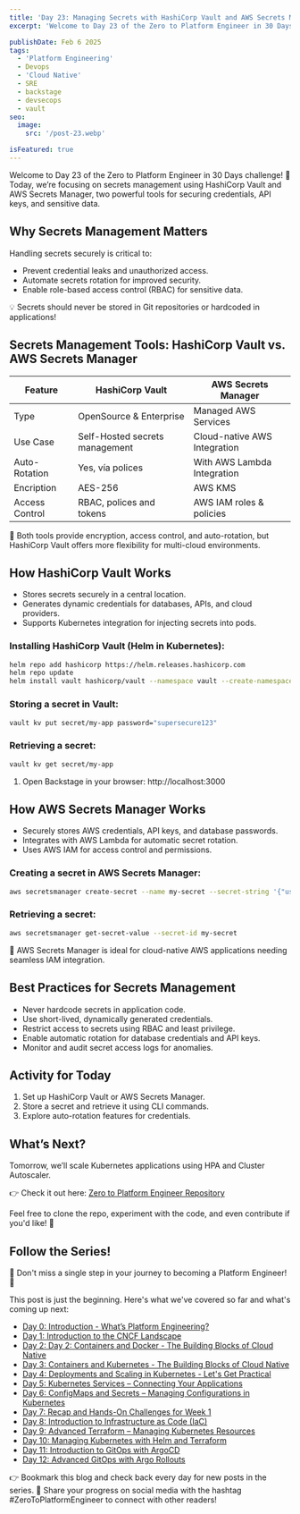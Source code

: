```yaml
---
title: 'Day 23: Managing Secrets with HashiCorp Vault and AWS Secrets Manager'
excerpt: 'Welcome to Day 23 of the Zero to Platform Engineer in 30 Days challenge! 🚀 Today, we’re focusing on secrets management using HashiCorp Vault and AWS Secrets Manager, two powerful tools for securing credentials, API keys, and sensitive data.'

publishDate: Feb 6 2025
tags:
  - 'Platform Engineering'
  - Devops
  - 'Cloud Native'  
  - SRE
  - backstage
  - devsecops
  - vault
seo:
  image:
    src: '/post-23.webp'

isFeatured: true
---
```


Welcome to Day 23 of the Zero to Platform Engineer in 30 Days challenge! 🚀 Today, we’re focusing on secrets management using HashiCorp Vault and AWS Secrets Manager, two powerful tools for securing credentials, API keys, and sensitive data.



## Why Secrets Management Matters

Handling secrets securely is critical to:

* Prevent credential leaks and unauthorized access.
* Automate secrets rotation for improved security.
* Enable role-based access control (RBAC) for sensitive data.

💡 Secrets should never be stored in Git repositories or hardcoded in applications!

## Secrets Management Tools: HashiCorp Vault vs. AWS Secrets Manager

|Feature| HashiCorp Vault  | AWS Secrets Manager |
|--|--|--|
| Type | OpenSource & Enterprise | Managed AWS Services|
| Use Case | Self-Hosted secrets management | Cloud-native AWS Integration |
| Auto-Rotation | Yes, vía polices | With AWS Lambda Integration|
| Encription| AES-256 | AWS KMS |
| Access Control | RBAC, polices and tokens | AWS IAM roles & policies |


📌 Both tools provide encryption, access control, and auto-rotation, but HashiCorp Vault offers more flexibility for multi-cloud environments.

## How HashiCorp Vault Works

* Stores secrets securely in a central location.
* Generates dynamic credentials for databases, APIs, and cloud providers.
* Supports Kubernetes integration for injecting secrets into pods.

### Installing HashiCorp Vault (Helm in Kubernetes):
   
```bash
helm repo add hashicorp https://helm.releases.hashicorp.com
helm repo update
helm install vault hashicorp/vault --namespace vault --create-namespace

```

### Storing a secret in Vault:


```bash
vault kv put secret/my-app password="supersecure123"
```

### Retrieving a secret:

```bash
vault kv get secret/my-app
```

1. Open Backstage in your browser: http://localhost:3000

## How AWS Secrets Manager Works

* Securely stores AWS credentials, API keys, and database passwords.
* Integrates with AWS Lambda for automatic secret rotation.
* Uses AWS IAM for access control and permissions.

###  Creating a secret in AWS Secrets Manager:

```bash
aws secretsmanager create-secret --name my-secret --secret-string '{"username":"admin","password":"supersecure123"}'
```

### Retrieving a secret:

```bash
aws secretsmanager get-secret-value --secret-id my-secret
```

📌 AWS Secrets Manager is ideal for cloud-native AWS applications needing seamless IAM integration.

## Best Practices for Secrets Management


* Never hardcode secrets in application code.
* Use short-lived, dynamically generated credentials.
* Restrict access to secrets using RBAC and least privilege.
* Enable automatic rotation for database credentials and API keys.
* Monitor and audit secret access logs for anomalies.

## Activity for Today


1. Set up HashiCorp Vault or AWS Secrets Manager.
2. Store a secret and retrieve it using CLI commands.
3. Explore auto-rotation features for credentials.

## What’s Next?

Tomorrow, we’ll scale Kubernetes applications using HPA and Cluster Autoscaler.

👉 Check it out here: [Zero to Platform Engineer Repository](https://github.com/parraletz/zero-to-platform-engineer)

Feel free to clone the repo, experiment with the code, and even contribute if you'd like! 🚀


## Follow the Series!

🎉 Don't miss a single step in your journey to becoming a Platform Engineer! 🎉

This post is just the beginning. Here's what we've covered so far and what's coming up next:

* [Day 0: Introduction - What’s Platform Engineering?](https://parraletz.space/blog/00-0-to-platform-eng-intro/)
* [Day 1: Introduction to the CNCF Landscape](https://parraletz.space/blog/01-0-to-platform-eng-day1/)
* [Day 2: Day 2: Containers and Docker - The Building Blocks of Cloud Native](https://parraletz.space/blog/02-0-to-platform-eng-day2/)
* [Day 3: Containers and Kubernetes - The Building Blocks of Cloud Native](https://parraletz.space/blog/03-0-to-platform-eng-day3/)
* [Day 4: Deployments and Scaling in Kubernetes - Let's Get Practical](https://parraletz.space/blog/03-0-to-platform-eng-day3/)
* [Day 5: Kubernetes Services – Connecting Your Applications](https://parraletz.space/blog/05-0-to-platform-eng-day5/)
* [Day 6: ConfigMaps and Secrets – Managing Configurations in Kubernetes](https://parraletz.space/blog/06-0-to-platform-eng-day6/)
* [Day 7: Recap and Hands-On Challenges for Week 1](https://parraletz.space/blog/07-0-to-platform-eng-day7/)
* [Day 8: Introduction to Infrastructure as Code (IaC)](https://parraletz.space/blog/08-0-to-platform-eng-day8/)
* [Day 9: Advanced Terraform – Managing Kubernetes Resources](https://parraletz.space/blog/09-0-to-platform-eng-day9/)
* [Day 10: Managing Kubernetes with Helm and Terraform](https://parraletz.space/blog/10-0-to-platform-eng-day10/)
* [Day 11: Introduction to GitOps with ArgoCD](https://parraletz.space/blog/11-0-to-platform-eng-day11/)
* [Day 12: Advanced GitOps with Argo Rollouts](https://parraletz.space/blog/12-0-to-platform-eng-day12/)
  

 
👉 Bookmark this blog and check back every day for new posts in the series.
📣 Share your progress on social media with the hashtag #ZeroToPlatformEngineer to connect with other readers!